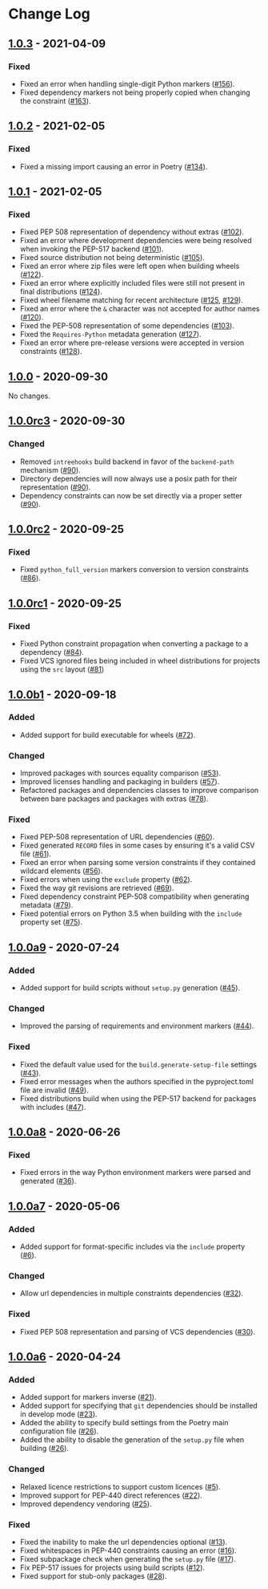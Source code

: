 # Change Log

## [1.0.3] - 2021-04-09

### Fixed

- Fixed an error when handling single-digit Python markers ([#156](https://github.com/python-poetry/poetry-core/pull/156)).
- Fixed dependency markers not being properly copied when changing the constraint ([#163](https://github.com/python-poetry/poetry-core/pull/163)).


## [1.0.2] - 2021-02-05

### Fixed

- Fixed a missing import causing an error in Poetry ([#134](https://github.com/python-poetry/poetry-core/pull/134)).


## [1.0.1] - 2021-02-05

### Fixed

- Fixed PEP 508 representation of dependency without extras ([#102](https://github.com/python-poetry/poetry-core/pull/102)).
- Fixed an error where development dependencies were being resolved when invoking the PEP-517 backend ([#101](https://github.com/python-poetry/poetry-core/pull/101)).
- Fixed source distribution not being deterministic ([#105](https://github.com/python-poetry/poetry-core/pull/105)).
- Fixed an error where zip files were left open when building wheels ([#122](https://github.com/python-poetry/poetry-core/pull/122)).
- Fixed an error where explicitly included files were still not present in final distributions ([#124](https://github.com/python-poetry/poetry-core/pull/124)).
- Fixed wheel filename matching for recent architecture ([#125](https://github.com/python-poetry/poetry-core/pull/125), [#129](https://github.com/python-poetry/poetry-core/pull/129)).
- Fixed an error where the `&` character was not accepted for author names ([#120](https://github.com/python-poetry/poetry-core/pull/120)).
- Fixed the PEP-508 representation of some dependencies ([#103](https://github.com/python-poetry/poetry-core/pull/103)).
- Fixed the `Requires-Python` metadata generation ([#127](https://github.com/python-poetry/poetry-core/pull/127)).
- Fixed an error where pre-release versions were accepted in version constraints ([#128](https://github.com/python-poetry/poetry-core/pull/128)).


## [1.0.0] - 2020-09-30

No changes.


## [1.0.0rc3] - 2020-09-30

### Changed

- Removed `intreehooks` build backend in favor of the `backend-path` mechanism ([#90](https://github.com/python-poetry/poetry-core/pull/90)).
- Directory dependencies will now always use a posix path for their representation ([#90](https://github.com/python-poetry/poetry-core/pull/91)).
- Dependency constraints can now be set directly via a proper setter ([#90](https://github.com/python-poetry/poetry-core/pull/90)).


## [1.0.0rc2] - 2020-09-25

### Fixed

- Fixed `python_full_version` markers conversion to version constraints ([#86](https://github.com/python-poetry/core/pull/86)).


## [1.0.0rc1] - 2020-09-25

### Fixed

- Fixed Python constraint propagation when converting a package to a dependency ([#84](https://github.com/python-poetry/core/pull/84)).
- Fixed VCS ignored files being included in wheel distributions for projects using the `src` layout ([#81](https://github.com/python-poetry/core/pull/81))


## [1.0.0b1] - 2020-09-18

### Added

- Added support for build executable for wheels ([#72](https://github.com/python-poetry/core/pull/72)).

### Changed

- Improved packages with sources equality comparison ([#53](https://github.com/python-poetry/core/pull/53)).
- Improved licenses handling and packaging in builders ([#57](https://github.com/python-poetry/core/pull/57)).
- Refactored packages and dependencies classes to improve comparison between bare packages and packages with extras ([#78](https://github.com/python-poetry/core/pull/78)).

### Fixed

- Fixed PEP-508 representation of URL dependencies ([#60](https://github.com/python-poetry/core/pull/60)).
- Fixed generated `RECORD` files in some cases by ensuring it's a valid CSV file ([#61](https://github.com/python-poetry/core/pull/61)).
- Fixed an error when parsing some version constraints if they contained wildcard elements ([#56](https://github.com/python-poetry/core/pull/56)).
- Fixed errors when using the `exclude` property ([#62](https://github.com/python-poetry/core/pull/62)).
- Fixed the way git revisions are retrieved ([#69](https://github.com/python-poetry/core/pull/69)).
- Fixed dependency constraint PEP-508 compatibility when generating metadata ([#79](https://github.com/python-poetry/core/pull/79)).
- Fixed potential errors on Python 3.5 when building with the `include` property set ([#75](https://github.com/python-poetry/core/pull/75)).


## [1.0.0a9] - 2020-07-24

### Added

- Added support for build scripts without `setup.py` generation ([#45](https://github.com/python-poetry/core/pull/45)).

### Changed

- Improved the parsing of requirements and environment markers ([#44](https://github.com/python-poetry/core/pull/44)).

### Fixed

- Fixed the default value used for the `build.generate-setup-file` settings ([#43](https://github.com/python-poetry/core/pull/43)).
- Fixed error messages when the authors specified in the pyproject.toml file are invalid ([#49](https://github.com/python-poetry/core/pull/49)).
- Fixed distributions build when using the PEP-517 backend for packages with includes ([#47](https://github.com/python-poetry/core/pull/47)).


## [1.0.0a8] - 2020-06-26

### Fixed

- Fixed errors in the way Python environment markers were parsed and generated ([#36](https://github.com/python-poetry/core/pull/36)).


## [1.0.0a7] - 2020-05-06

### Added

- Added support for format-specific includes via the `include` property ([#6](https://github.com/python-poetry/core/pull/6)).

### Changed

- Allow url dependencies in multiple constraints dependencies ([#32](https://github.com/python-poetry/core/pull/32)).

### Fixed

- Fixed PEP 508 representation and parsing of VCS dependencies ([#30](https://github.com/python-poetry/core/pull/30)).


## [1.0.0a6] - 2020-04-24


### Added

- Added support for markers inverse ([#21](https://github.com/python-poetry/core/pull/21)).
- Added support for specifying that `git` dependencies should be installed in develop mode ([#23](https://github.com/python-poetry/core/pull/23)).
- Added the ability to specify build settings from the Poetry main configuration file ([#26](https://github.com/python-poetry/core/pull/26)).
- Added the ability to disable the generation of the `setup.py` file when building ([#26](https://github.com/python-poetry/core/pull/26)).

### Changed

- Relaxed licence restrictions to support custom licences ([#5](https://github.com/python-poetry/core/pull/5)).
- Improved support for PEP-440 direct references ([#22](https://github.com/python-poetry/core/pull/22)).
- Improved dependency vendoring ([#25](https://github.com/python-poetry/core/pull/25)).

### Fixed

- Fixed the inability to make the url dependencies optional ([#13](https://github.com/python-poetry/core/pull/13)).
- Fixed whitespaces in PEP-440 constraints causing an error ([#16](https://github.com/python-poetry/core/pull/16)).
- Fixed subpackage check when generating the `setup.py` file ([#17](https://github.com/python-poetry/core/pull/17)).
- Fix PEP-517 issues for projects using build scripts ([#12](https://github.com/python-poetry/core/pull/12)).
- Fixed support for stub-only packages ([#28](https://github.com/python-poetry/core/pull/28)).


[Unreleased]: https://github.com/python-poetry/poetry-core/compare/1.0.3...master
[1.0.3]: https://github.com/python-poetry/poetry-core/releases/tag/1.0.3
[1.0.2]: https://github.com/python-poetry/poetry-core/releases/tag/1.0.2
[1.0.1]: https://github.com/python-poetry/poetry-core/releases/tag/1.0.1
[1.0.0]: https://github.com/python-poetry/poetry-core/releases/tag/1.0.0
[1.0.0rc3]: https://github.com/python-poetry/poetry-core/releases/tag/1.0.0rc3
[1.0.0rc2]: https://github.com/python-poetry/poetry-core/releases/tag/1.0.0rc2
[1.0.0rc1]: https://github.com/python-poetry/poetry-core/releases/tag/1.0.0rc1
[1.0.0b1]: https://github.com/python-poetry/poetry-core/releases/tag/1.0.0b1
[1.0.0a9]: https://github.com/python-poetry/poetry-core/releases/tag/1.0.0a9
[1.0.0a8]: https://github.com/python-poetry/poetry-core/releases/tag/1.0.0a8
[1.0.0a7]: https://github.com/python-poetry/poetry-core/releases/tag/1.0.0a7
[1.0.0a6]: https://github.com/python-poetry/poetry-core/releases/tag/1.0.0a6
